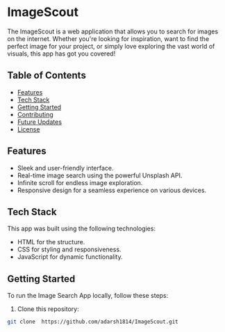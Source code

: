 # ImageScout
The ImageScout is a web application that allows you to search for images on the internet. Whether you're looking for inspiration, want to find the perfect image for your project, or simply love exploring the vast world of visuals, this app has got you covered!


## Table of Contents

- [Features](#features)
- [Tech Stack](#tech-stack)
- [Getting Started](#getting-started)
- [Contributing](#contributing)
- [Future Updates](#future-updates)
- [License](#license)


## Features

- Sleek and user-friendly interface.
- Real-time image search using the powerful Unsplash API.
- Infinite scroll for endless image exploration.
- Responsive design for a seamless experience on various devices.

## Tech Stack

This app was built using the following technologies:

- HTML for the structure.
- CSS for styling and responsiveness.
- JavaScript for dynamic functionality.
## Getting Started

To run the Image Search App locally, follow these steps:

1. Clone this repository:

```bash
git clone  https://github.com/adarsh1814/ImageScout.git
